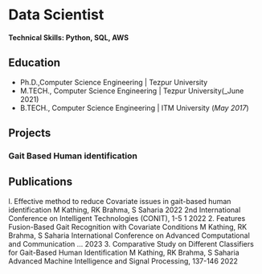 # Data Scientist

#### Technical Skills: Python, SQL, AWS

## Education
- Ph.D.,Computer Science Engineering | Tezpur University								       		
- M.TECH., Computer Science Engineering | Tezpur University(_June 2021)		 			        		
- B.TECH., Computer Science Engineering | ITM University	 (_May 2017_)



## Projects
### Gait Based Human identification




## Publications
l. Effective method to reduce Covariate issues in gait-based human identification M Kathing, RK Brahma, S Saharia 2022 2nd International Conference on Intelligent Technologies (CONIT), 1-5	1	2022
2. Features Fusion-Based Gait Recognition with Covariate Conditions M Kathing, RK Brahma, S Saharia International Conference on Advanced Computational and Communication …		2023
3. Comparative Study on Different Classifiers for Gait-Based Human Identification M Kathing, RK Brahma, S Saharia Advanced Machine Intelligence and Signal Processing, 137-146		2022
